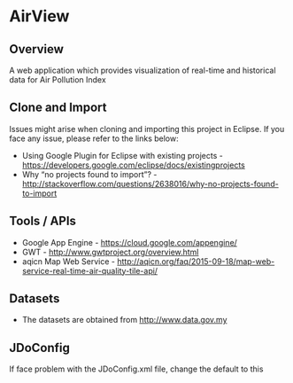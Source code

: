 # AirView
## Overview
A web application which provides visualization of real-time and historical data for Air Pollution Index

## Clone and Import
Issues might arise when cloning and importing this project in Eclipse.
If you face any issue, please refer to the links below:
- Using Google Plugin for Eclipse with existing projects - <https://developers.google.com/eclipse/docs/existingprojects>
- Why “no projects found to import”? - <http://stackoverflow.com/questions/2638016/why-no-projects-found-to-import>

## Tools / APIs
- Google App Engine - <https://cloud.google.com/appengine/>
- GWT - <http://www.gwtproject.org/overview.html>
- aqicn Map Web Service - <http://aqicn.org/faq/2015-09-18/map-web-service-real-time-air-quality-tile-api/>

## Datasets
- The datasets are obtained from <http://www.data.gov.my>

## JDoConfig
If face problem with the JDoConfig.xml file, change the default to this
<jdoconfig xmlns="http://java.sun.com/xml/ns/jdo/jdoconfig"
   xmlns:xsi="http://www.w3.org/2001/XMLSchema-instance"
   xsi:schemaLocation="http://java.sun.com/xml/ns/jdo/jdoconfig">
